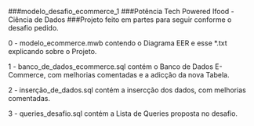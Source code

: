 ###modelo_desafio_ecommerce_1
###Potência Tech Powered Ifood - Ciência de Dados
###Projeto feito em partes para seguir conforme o desafio pedido.

0 - modelo_ecommerce.mwb contendo o Diagrama EER e esse *.txt explicando sobre o Projeto.

1 - banco_de_dados_ecommerce.sql contém o Banco de Dados E-Commerce, com melhorias comentadas e a adicção da nova Tabela.

2 - inserção_de_dados.sql contém a insercção dos dados, com melhorias comentadas.

3 - queries_desafio.sql contém a Lista de Queries proposta no desafio.
